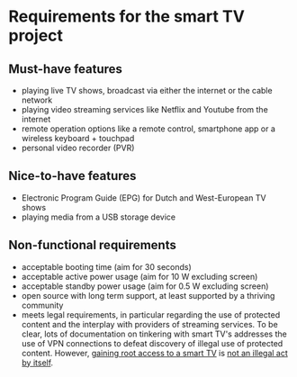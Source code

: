 # Requirements for the smart TV project

## Must-have features

* playing live TV shows, broadcast via either the internet or
the cable network
* playing video streaming services like Netflix and Youtube from the
internet
* remote operation options like a remote control, smartphone app or a
wireless keyboard + touchpad
* personal video recorder (PVR)

## Nice-to-have features

* Electronic Program Guide (EPG) for Dutch and West-European TV shows
* playing media from a USB storage device

## Non-functional requirements

* acceptable booting time (aim for 30 seconds)
* acceptable active power usage (aim for 10 W excluding screen)
* acceptable standby power usage (aim for 0.5 W excluding screen)
* open source with long term support, at least supported by a
thriving community
* meets legal requirements, in particular regarding the use of protected content and the interplay with providers of streaming services. To be clear, lots of documentation on tinkering with smart TV's addresses the use of VPN connections to defeat discovery of illegal use of protected content. However, [gaining root access to a smart TV](docs/hacking.md) is [not an illegal act by itself](https://en.wikipedia.org/wiki/IOS_jailbreaking#Legality).
